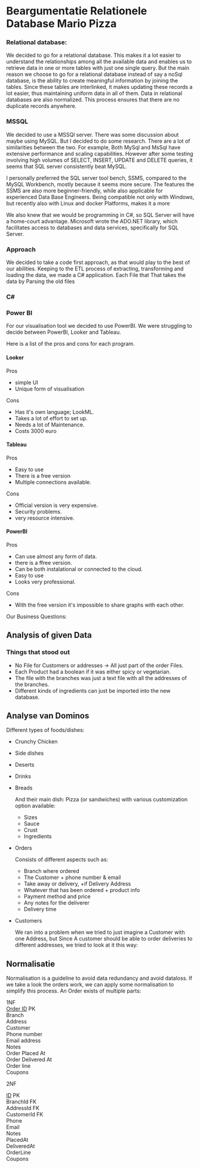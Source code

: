 # Beargumentatie Relationele Database Mario Pizza

### Relational database:

We decided to go for a relational database. This makes it a lot easier to understand the relationships among all the
available data and enables us to retrieve data in one or more tables with just one single query. But the main reason we
choose to go for a relational database instead of say a noSql database, is the ability to create meaningful information
by joining the tables. Since these tables are interlinked, it makes updating these records a lot easier, thus
maintaining uniform data in all of them. Data in relational databases are also normalized. This process ensures that
there are no duplicate records anywhere.

### MSSQL
We decided to use a MSSQl server. There was some discussion about maybe using MySQL. But I decided to do some research. There are a lot of similarities between the two. For example, Both MySql and MsSql have extensive performance and scaling capabilities. However after some testing involving high volumes of SELECT, INSERT, UPDATE and DELETE queries, it seems that SQL server consistently beat MySQL. 

I personally preferred the SQL server tool bench, SSMS, compared to the MySQL Workbench, mostly because it seems more secure.  The features the SSMS are also more beginner-friendly, while also applicable for experienced Data Base Engineers. Being compatible not only with Windows, but recently also with Linux and docker Platforms, makes it a more    

We also knew that we would be programming in C#, so SQL Server will have a home-court advantage. Microsoft wrote the ADO.NET library, which facilitates access to databases and data services, specifically for SQL Server. 


### Approach

We decided to take a code first approach, as that would play to the best of our abilities. Keeping to the ETL process of extracting, transforming and loading the data, we made a C# application. Each File that 
That takes the data by Parsing the old files

### C#



### Power BI

For our visualisation tool we decided to use PowerBI. We were struggling to decide between PowerBI, Looker and Tableau.

Here is a list of the pros and cons for each program.

#### Looker

Pros
* simple UI
* Unique form of visualisation

Cons
* Has it's own language; LookML.
* Takes a lot of effort to set up.
* Needs a lot of Maintenance.
* Costs 3000 euro

#### Tableau

Pros
* Easy to use
* There is a free version
* Multiple connections available. 

Cons
* Official version is very expensive.
* Security problems.
* very resource intensive.

#### PowerBI

Pros

* Can use almost any form of data.
* there is a ffree version.
* Can be both instalational or connected to the cloud.
* Easy to use
* Looks very professional.

Cons
* With the free version it's impossible to share graphs with each other. 

Our Business Questions:



   
## Analysis of given Data

### Things that stood out

* No File for Customers or addresses -> All just part of the order Files.
* Each Product had a boolean if it was either spicy or vegetarian.
* The file with the branches was just a text file with all the addresses of the branches.
* Different kinds of ingredients can just be imported into the new database.

## Analyse van Dominos

Different types of foods/dishes:

- Crunchy Chicken
- Side dishes
- Deserts
- Drinks
- Breads

  And their main dish: Pizza (or sandwiches) with various customization option available:
  - Sizes
  - Sauce
  - Crust
  - Ingredients


- Orders

  Consists of different aspects such as:
  - Branch where ordered
  - The Customer + phone number & email
  - Take away or delivery, +if Delivery Address
  - Whatever that has been ordered + product info
  - Payment method and price
  - Any notes for the deliverer
  - Delivery time


- Customers

  We ran into a problem when we tried to just imagine a Customer with one Address, but Since A customer should be able
  to order deliveries to different addresses, we tried to look at it this way:

## Normalisatie

Normalisation is a guideline to avoid data redundancy and avoid dataloss. If we take a look the orders work, we can
apply some normalisation to simplify this process. An Order exists of multiple parts:

1NF  
<ins>Order ID</ins> PK  
Branch  
Address  
Customer  
Phone number  
Email address  
Notes  
Order Placed At  
Order Delivered At  
Order line    
Coupons

2NF

<ins>ID</ins> PK  
BranchId FK  
AddressId FK  
CustomerId FK  
Phone  
Email   
Notes  
PlacedAt  
DeliveredAt  
OrderLine    
Coupons
